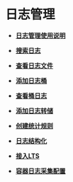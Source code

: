# 日志管理<a name="aom_02_0054"></a>

-   **[日志管理使用说明](日志管理使用说明.md)**  

-   **[搜索日志](搜索日志.md)**  

-   **[查看日志文件](查看日志文件.md)**  

-   **[添加日志桶](添加日志桶.md)**  

-   **[查看桶日志](查看桶日志.md)**  

-   **[添加日志转储](添加日志转储.md)**  

-   **[创建统计规则](创建统计规则.md)**  

-   **[日志结构化](日志结构化.md)**  

-   **[接入LTS](接入LTS.md)**  

-   **[容器日志采集配置](容器日志采集配置.md)**  


